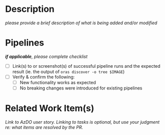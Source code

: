 # Description

_please provide a brief description of what is being added and/or modified_

# Pipelines

_**if applicable**, please complete checklist_
- [ ] Link(s) to or screenshot(s) of successful pipeline runs and the expected result (ie. the output of `oras discover -o tree $IMAGE`)
- [ ] Verify & confirm the following:
  - [ ] New functionality works as expected
  - [ ] No breaking changes were introduced for existing pipelines

# Related Work Item(s)

_Link to AzDO user story. Linking to tasks is optional, but use your judgment re: what items are resolved by the PR._